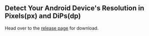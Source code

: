 ## Detect Your Android Device's Resolution in Pixels(px) and DiPs(dp)

Head over to the [release page](https://github.com/Septillion/Detect-Resolution/releases) for download.

